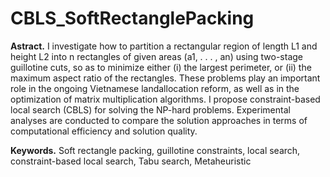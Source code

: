 # CBLS_SoftRectanglePacking

**Astract.**
I investigate how to partition a rectangular region of length L1 and height L2 into n rectangles of given areas (a1, . . . , an) using two-stage guillotine cuts, so as to minimize either (i) the largest perimeter, or (ii) the maximum aspect ratio of the rectangles. These problems play an important role in the ongoing Vietnamese landallocation reform, as well as in the optimization of matrix multiplication algorithms. I propose constraint-based local search (CBLS) for solving the NP-hard problems. Experimental analyses are conducted to compare the solution approaches in terms of computational efficiency and solution quality.

**Keywords.** Soft rectangle packing, guillotine constraints, local search, constraint-based local search, Tabu search, Metaheuristic